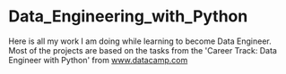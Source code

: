 # Data_Engineering_with_Python
Here is all my work I am doing while learning to become Data Engineer. Most of the projects are based on the tasks from the 'Career Track: Data Engineer with Python' from www.datacamp.com
